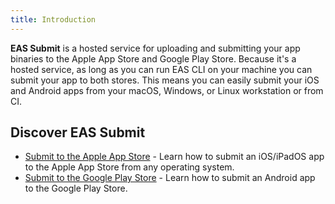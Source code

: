 ```yaml
---
title: Introduction
---
```


**EAS Submit** is a hosted service for uploading and submitting your app binaries to the Apple App Store and Google Play Store. Because it's a hosted service, as long as you can run EAS CLI on your machine you can submit your app to both stores. This means you can easily submit your iOS and Android apps from your macOS, Windows, or Linux workstation or from CI.

## Discover EAS Submit

- [Submit to the Apple App Store](submit-ios.md) - Learn how to submit an iOS/iPadOS app to the Apple App Store from any operating system.
- [Submit to the Google Play Store](submit-android.md) - Learn how to submit an Android app to the Google Play Store.